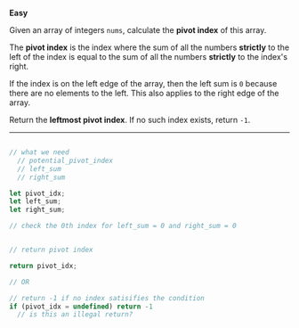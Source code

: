 **Easy**

Given an array of integers `nums`, calculate the **pivot index** of this array.

The **pivot index** is the index where the sum of all the numbers **strictly** to the left of the index is equal to the sum of all the numbers **strictly** to the index's right.

If the index is on the left edge of the array, then the left sum is `0` because there are no elements to the left. This also applies to the right edge of the array.

Return the **leftmost pivot index**. If no such index exists, return `-1`.

<hr>

```js

// what we need
  // potential_pivot_index
  // left_sum
  // right_sum

let pivot_idx;
let left_sum;
let right_sum;

// check the 0th index for left_sum = 0 and right_sum = 0


// return pivot index

return pivot_idx;

// OR

// return -1 if no index satisifies the condition
if (pivot_idx = undefined) return -1
  // is this an illegal return?




```
